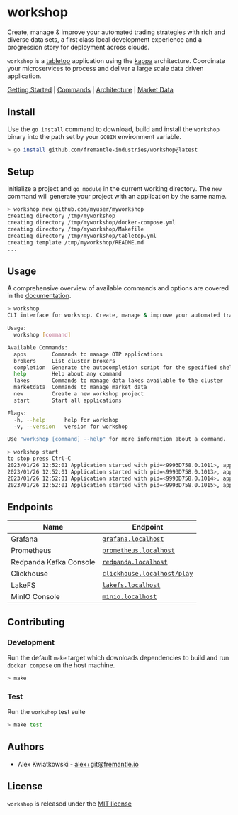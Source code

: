 # workshop

Create, manage & improve your automated trading strategies with rich and diverse data sets, a
first class local development experience and a progression story for deployment across clouds.

`workshop` is a [tabletop](https://github.com/fremantle-industries/tabletop) application using
the [kappa](https://milinda.pathirage.org/kappa-architecture.com) architecture. Coordinate your
microservices to process and deliver a large scale data driven application.

[Getting Started](./docs/GETTING_STARTED.md) | [Commands](./docs/COMMANDS.md) | [Architecture](./docs/ARCHITECTURE.md) | [Market Data](./docs/MARKET_DATA.md)

## Install

Use the `go install` command to download, build and install the `workshop` binary into the path
set by your `GOBIN` environment variable.

```bash
> go install github.com/fremantle-industries/workshop@latest
```

## Setup

Initialize a project and `go module` in the current working directory. The `new` command
will generate your project with an application by the same name.

```bash
> workshop new github.com/myuser/myworkshop
creating directory /tmp/myworkshop
creating directory /tmp/myworkshop/docker-compose.yml
creating directory /tmp/myworkshop/Makefile
creating directory /tmp/myworkshop/tabletop.yml
creating template /tmp/myworkshop/README.md
...
```

## Usage

A comprehensive overview of available commands and options are covered in the [documentation](./docs/COMMANDS.md).

```bash
> workshop
CLI interface for workshop. Create, manage & improve your automated trading strategies.

Usage:
  workshop [command]

Available Commands:
  apps        Commands to manage OTP applications
  brokers     List cluster brokers
  completion  Generate the autocompletion script for the specified shell
  help        Help about any command
  lakes       Commands to manage data lakes available to the cluster
  marketdata  Commands to manage market data
  new         Create a new workshop project
  start       Start all applications

Flags:
  -h, --help      help for workshop
  -v, --version   version for workshop

Use "workshop [command] --help" for more information about a command.
```

```bash
> workshop start
to stop press Ctrl-C
2023/01/26 12:52:01 Application started with pid=<9993D758.0.1011>, app_name="marketdata", node_name="nodename@localhost"
2023/01/26 12:52:01 Application started with pid=<9993D758.0.1013>, app_name="orderbook", node_name="nodename@localhost"
2023/01/26 12:52:01 Application started with pid=<9993D758.0.1014>, app_name="process", node_name="nodename@localhost"
2023/01/26 12:52:01 Application started with pid=<9993D758.0.1015>, app_name="deliver", node_name="nodename@localhost"
```

## Endpoints

| Name                       | Endpoint                                                        |
| ---------------------------| --------------------------------------------------------------- |
| Grafana                    | [`grafana.localhost`](http://grafana.localhost)                 |
| Prometheus                 | [`prometheus.localhost`](http://prometheus.localhost)           |
| Redpanda Kafka Console     | [`redpanda.localhost`](http://redpanda.localhost)               |
| Clickhouse                 | [`clickhouse.localhost/play`](http://clickhouse.localhost/play) |
| LakeFS                     | [`lakefs.localhost`](http://lakefs.localhost)                   |
| MinIO Console              | [`minio.localhost`](http://minio.localhost)                     |

## Contributing

### Development

Run the default `make` target which downloads dependencies to build and run
`docker compose` on the host machine.

```bash
> make
```

### Test

Run the `workshop` test suite

```bash
> make test
```

## Authors

- Alex Kwiatkowski - alex+git@fremantle.io

## License

`workshop` is released under the [MIT license](./LICENSE.md)
